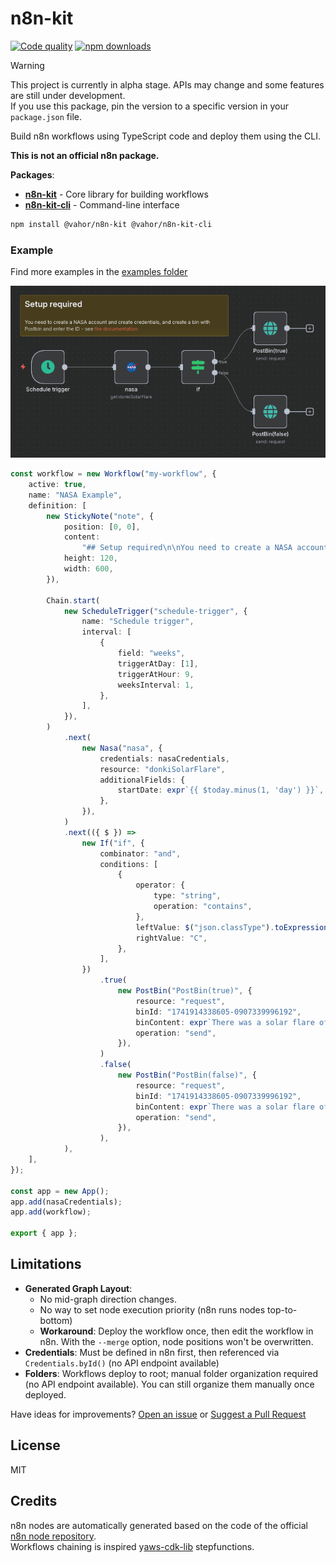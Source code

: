 # n8n-kit

[![Code quality](https://github.com/vahor/typed-es/actions/workflows/quality.yml/badge.svg)](https://github.com/vahor/n8n-kit/actions/workflows/quality.yml)
[![npm downloads](https://img.shields.io/npm/dm/%40vahor%2Fn8n-kit)](https://www.npmjs.com/package/@vahor/n8n-kit)

> [!WARNING]  
> This project is currently in alpha stage. APIs may change and some features are still under development.\
> If you use this package, pin the version to a specific version in your `package.json` file.

Build n8n workflows using TypeScript code and deploy them using the CLI.

**This is not an official n8n package.**

**Packages**:
- [**n8n-kit**](./packages/n8n-kit/README.md) - Core library for building workflows
- [**n8n-kit-cli**](./packages/n8n-cli/README.md) - Command-line interface

```sh
npm install @vahor/n8n-kit @vahor/n8n-kit-cli
```

### Example

Find more examples in the [examples folder](https://github.com/Vahor/n8n-kit/tree/main/examples)

![Example workflow](https://github.com/Vahor/n8n-kit/blob/main/examples/nasa/output.png?raw=true)

```ts
const workflow = new Workflow("my-workflow", {
	active: true,
	name: "NASA Example",
	definition: [
		new StickyNote("note", {
			position: [0, 0],
			content:
				"## Setup required\n\nYou need to create a NASA account and create credentials, and create a bin with Postbin and enter the ID - see [the documentation](https://docs.n8n.io/try-it-out/longer-introduction/)",
			height: 120,
			width: 600,
		}),

		Chain.start(
			new ScheduleTrigger("schedule-trigger", {
				name: "Schedule trigger",
				interval: [
					{
						field: "weeks",
						triggerAtDay: [1],
						triggerAtHour: 9,
						weeksInterval: 1,
					},
				],
			}),
		)
			.next(
				new Nasa("nasa", {
					credentials: nasaCredentials,
					resource: "donkiSolarFlare",
					additionalFields: {
						startDate: expr`{{ $today.minus(1, 'day') }}`,
					},
				}),
			)
			.next(({ $ }) =>
				new If("if", {
					combinator: "and",
					conditions: [
						{
							operator: {
								type: "string",
								operation: "contains",
							},
							leftValue: $("json.classType").toExpression(),
							rightValue: "C",
						},
					],
				})
					.true(
						new PostBin("PostBin(true)", {
							resource: "request",
							binId: "1741914338605-0907339996192",
							binContent: expr`There was a solar flare of class ${$("json.classType")}`,
							operation: "send",
						}),
					)
					.false(
						new PostBin("PostBin(false)", {
							resource: "request",
							binId: "1741914338605-0907339996192",
							binContent: expr`There was a solar flare of class ${$("json.classType")}`,
							operation: "send",
						}),
					),
			),
	],
});

const app = new App();
app.add(nasaCredentials);
app.add(workflow);

export { app };
```

## Limitations

- **Generated Graph Layout**: 
	- No mid-graph direction changes.
  - No way to set node execution priority (n8n runs nodes top-to-bottom)
  - **Workaround**: Deploy the workflow once, then edit the workflow in n8n. With the `--merge` option, node positions won't be overwritten.
- **Credentials**: Must be defined in n8n first, then referenced via `Credentials.byId()` (no API endpoint available)
- **Folders**: Workflows deploy to root; manual folder organization required (no API endpoint available). You can still organize them manually once deployed.

Have ideas for improvements? [Open an issue](https://github.com/Vahor/n8n-kit/issues) or [Suggest a Pull Request](https://github.com/Vahor/n8n-kit/blob/main/CONTRIBUTING.md)

## License

MIT

## Credits

n8n nodes are automatically generated based on the code of the official [n8n node repository](https://github.com/n8n-io/n8n).\
Workflows chaining is inspired y[aws-cdk-lib](https://github.com/aws/aws-cdk/tree/main/packages/aws-cdk-lib/aws-stepfunctions) stepfunctions.
